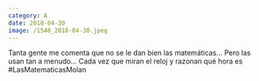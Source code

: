 ```yaml
--- 
category: A 
date: 2018-04-30 
image: /1548_2018-04-30.jpeg 
--- 
```


Tanta gente me comenta que no se le dan bien las matemáticas... Pero las usan tan a menudo... Cada vez que miran el reloj y razonan qué hora es #LasMatematicasMolan